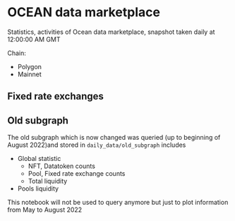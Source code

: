 # OCEAN data marketplace 
Statistics, activities of Ocean data marketplace, snapshot taken daily at 12:00:00 AM GMT

Chain:
- Polygon
- Mainnet


## Fixed rate exchanges 

## Old subgraph
The old subgraph which is now changed was queried (up to beginning of August 2022)and stored in `daily_data/old_subgraph` includes
- Global statistic
  - NFT, Datatoken counts
  - Pool, Fixed rate exchange counts
  - Total liquidity
- Pools liquidity

This notebook will not be used to query anymore but just to plot information from May to August 2022
